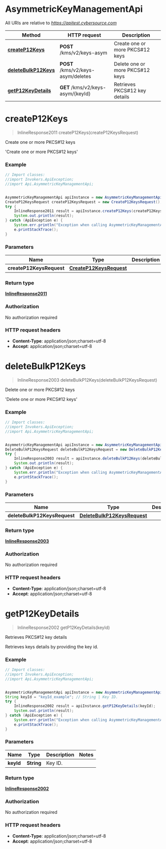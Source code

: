 # AsymmetricKeyManagementApi

All URIs are relative to *https://apitest.cybersource.com*

Method | HTTP request | Description
------------- | ------------- | -------------
[**createP12Keys**](AsymmetricKeyManagementApi.md#createP12Keys) | **POST** /kms/v2/keys-asym | Create one or more PKCS#12 keys
[**deleteBulkP12Keys**](AsymmetricKeyManagementApi.md#deleteBulkP12Keys) | **POST** /kms/v2/keys-asym/deletes | Delete one or more PKCS#12 keys
[**getP12KeyDetails**](AsymmetricKeyManagementApi.md#getP12KeyDetails) | **GET** /kms/v2/keys-asym/{keyId} | Retrieves PKCS#12 key details


<a name="createP12Keys"></a>
# **createP12Keys**
> InlineResponse2011 createP12Keys(createP12KeysRequest)

Create one or more PKCS#12 keys

&#39;Create one or more PKCS#12 keys&#39; 

### Example
```java
// Import classes:
//import Invokers.ApiException;
//import Api.AsymmetricKeyManagementApi;


AsymmetricKeyManagementApi apiInstance = new AsymmetricKeyManagementApi();
CreateP12KeysRequest createP12KeysRequest = new CreateP12KeysRequest(); // CreateP12KeysRequest | 
try {
    InlineResponse2011 result = apiInstance.createP12Keys(createP12KeysRequest);
    System.out.println(result);
} catch (ApiException e) {
    System.err.println("Exception when calling AsymmetricKeyManagementApi#createP12Keys");
    e.printStackTrace();
}
```

### Parameters

Name | Type | Description  | Notes
------------- | ------------- | ------------- | -------------
 **createP12KeysRequest** | [**CreateP12KeysRequest**](CreateP12KeysRequest.md)|  |

### Return type

[**InlineResponse2011**](InlineResponse2011.md)

### Authorization

No authorization required

### HTTP request headers

 - **Content-Type**: application/json;charset=utf-8
 - **Accept**: application/json;charset=utf-8

<a name="deleteBulkP12Keys"></a>
# **deleteBulkP12Keys**
> InlineResponse2003 deleteBulkP12Keys(deleteBulkP12KeysRequest)

Delete one or more PKCS#12 keys

&#39;Delete one or more PKCS#12 keys&#39; 

### Example
```java
// Import classes:
//import Invokers.ApiException;
//import Api.AsymmetricKeyManagementApi;


AsymmetricKeyManagementApi apiInstance = new AsymmetricKeyManagementApi();
DeleteBulkP12KeysRequest deleteBulkP12KeysRequest = new DeleteBulkP12KeysRequest(); // DeleteBulkP12KeysRequest | 
try {
    InlineResponse2003 result = apiInstance.deleteBulkP12Keys(deleteBulkP12KeysRequest);
    System.out.println(result);
} catch (ApiException e) {
    System.err.println("Exception when calling AsymmetricKeyManagementApi#deleteBulkP12Keys");
    e.printStackTrace();
}
```

### Parameters

Name | Type | Description  | Notes
------------- | ------------- | ------------- | -------------
 **deleteBulkP12KeysRequest** | [**DeleteBulkP12KeysRequest**](DeleteBulkP12KeysRequest.md)|  |

### Return type

[**InlineResponse2003**](InlineResponse2003.md)

### Authorization

No authorization required

### HTTP request headers

 - **Content-Type**: application/json;charset=utf-8
 - **Accept**: application/json;charset=utf-8

<a name="getP12KeyDetails"></a>
# **getP12KeyDetails**
> InlineResponse2002 getP12KeyDetails(keyId)

Retrieves PKCS#12 key details

Retrieves keys details by providing the key id.

### Example
```java
// Import classes:
//import Invokers.ApiException;
//import Api.AsymmetricKeyManagementApi;


AsymmetricKeyManagementApi apiInstance = new AsymmetricKeyManagementApi();
String keyId = "keyId_example"; // String | Key ID. 
try {
    InlineResponse2002 result = apiInstance.getP12KeyDetails(keyId);
    System.out.println(result);
} catch (ApiException e) {
    System.err.println("Exception when calling AsymmetricKeyManagementApi#getP12KeyDetails");
    e.printStackTrace();
}
```

### Parameters

Name | Type | Description  | Notes
------------- | ------------- | ------------- | -------------
 **keyId** | **String**| Key ID.  |

### Return type

[**InlineResponse2002**](InlineResponse2002.md)

### Authorization

No authorization required

### HTTP request headers

 - **Content-Type**: application/json;charset=utf-8
 - **Accept**: application/json;charset=utf-8

